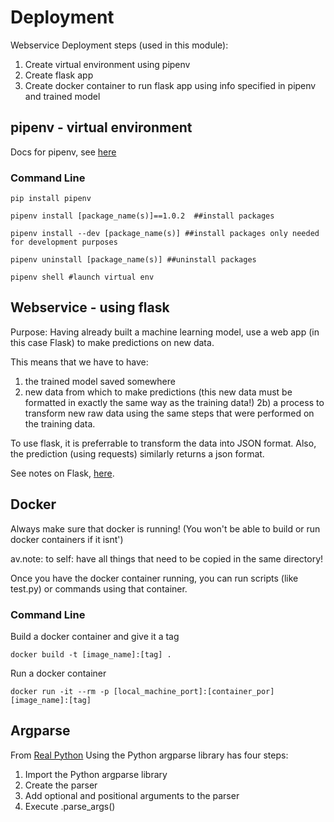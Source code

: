 # Deployment

Webservice Deployment steps (used in this module):
1. Create virtual environment using pipenv
2. Create flask app
3. Create docker container to run flask app using info specified in pipenv and trained model

## pipenv - virtual environment
Docs for pipenv, see [here](https://pipenv-fork.readthedocs.io/en/latest/basics.html)

### Command Line
```
pip install pipenv
```

```
pipenv install [package_name(s)]==1.0.2  ##install packages
```

```
pipenv install --dev [package_name(s)] ##install packages only needed for development purposes
```

```
pipenv uninstall [package_name(s)] ##uninstall packages
```

```
pipenv shell #launch virtual env
```

## Webservice - using flask
Purpose: Having already built a machine learning model, use a web app (in this case Flask) to make predictions on new data. 

This means that we have to have: 
1) the trained model saved somewhere 
2) new data from which to make predictions (this new data must be formatted in exactly the same way as the training data!) 
    2b) a process to transform new raw data using the same steps that were performed on the training data. 

To use flask, it is preferrable to transform the data into JSON format. Also, the prediction (using requests) similarly returns a json format. 

See notes on Flask, [here](https://github.com/annnvv/mlops_zoomcamp/blob/main/notes/module4_notes_Flask.md).


## Docker
Always make sure that docker is running! (You won't be able to build or run docker containers if it isnt')

av.note: to self: have all things that need to be copied in the same directory! 

Once you have the docker container running, you can run scripts (like test.py) or commands using that container. 

### Command Line
Build a docker container and give it a tag
```
docker build -t [image_name]:[tag] . 
```

Run a docker container
```
docker run -it --rm -p [local_machine_port]:[container_por] [image_name]:[tag]
```


## Argparse
From [Real Python](https://realpython.com/command-line-interfaces-python-argparse/#how-to-use-the-python-argparse-library-to-create-a-command-line-interface)
Using the Python argparse library has four steps:
1. Import the Python argparse library
2. Create the parser
3. Add optional and positional arguments to the parser
4. Execute .parse_args()